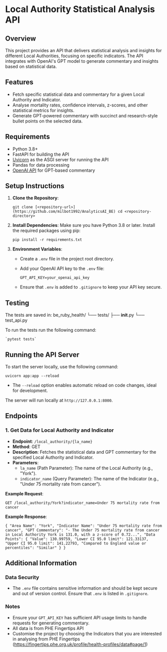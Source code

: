 # Local Authority Statistical Analysis API

Overview
--------

This project provides an API that delivers statistical analysis and insights for different Local Authorities, focusing on specific indicators. The API integrates with OpenAI's GPT model to generate commentary and insights based on statistical data.

Features
--------

-   Fetch specific statistical data and commentary for a given Local Authority and Indicator.
-   Analyse mortality rates, confidence intervals, z-scores, and other statistical metrics for insights.
-   Generate GPT-powered commentary with succinct and research-style bullet points on the selected data.

Requirements
------------

-   Python 3.8+
-   FastAPI for building the API
-   [Uvicorn](https://www.uvicorn.org/) as the ASGI server for running the API
-   Pandas for data processing
-   [OpenAI API](https://platform.openai.com/) for GPT-based commentary

Setup Instructions
------------------

1.  **Clone the Repository**:

    `git clone [<repository-url>](https://github.com/milbot1992/AnalyticsAI_BE)
    cd <repository-directory>`

2.  **Install Dependencies**: Make sure you have Python 3.8 or later. Install the required packages using pip:


    `pip install -r requirements.txt`

3.  **Environment Variables**:

    -   Create a `.env` file in the project root directory.
    -   Add your OpenAI API key to the `.env` file:

        `GPT_API_KEY=your_openai_api_key`

    -   Ensure that `.env` is added to `.gitignore` to keep your API key secure.

Testing
----------------------
The tests are saved in:
be_ruby_health/
└── tests/
    ├── __init__.py 
    └── test_api.py

To run the tests run the following command:

    `pytest tests`

Running the API Server
----------------------

To start the server locally, use the following command:

`uvicorn app:app --reload`

-   The `--reload` option enables automatic reload on code changes, ideal for development.

The server will run locally at `http://127.0.0.1:8000`.

Endpoints
---------

### 1\. Get Data for Local Authority and Indicator

-   **Endpoint**: `/local_authority/{la_name}`
-   **Method**: GET
-   **Description**: Fetches the statistical data and GPT commentary for the specified Local Authority and Indicator.
-   **Parameters**:
    -   `la_name` (Path Parameter): The name of the Local Authority (e.g., "York").
    -   `indicator_name` (Query Parameter): The name of the Indicator (e.g., "Under 75 mortality rate from cancer").

**Example Request**:

`GET /local_authority/York?indicator_name=Under 75 mortality rate from cancer`

**Example Response**:

`{
    "Area Name": "York",
    "Indicator Name": "Under 75 mortality rate from cancer",
    "GPT Commentary": "- The Under 75 mortality rate from cancer in Local Authority York is 131.0, with a z-score of 0.72...",
    "Data Points": {
        "Value": 130.99759,
        "Lower CI 95.0 limit": 121.33137,
        "Upper CI 95.0 limit": 141.22793,
        "Compared to England value or percentiles": "Similar"
    }
}`

Additional Information
----------------------

### Data Security

-   The `.env` file contains sensitive information and should be kept secure and out of version control. Ensure that `.env` is listed in `.gitignore`.

### Notes

-   Ensure your `GPT_API_KEY` has sufficient API usage limits to handle requests for generating commentary.
-   All data is from PHE Fingertips API
-   Customise the project by choosing the Indicators that you are interested in analysing from PHE Fingertips (https://fingertips.phe.org.uk/profile/health-profiles/data#page/1)
